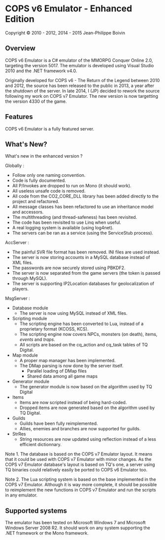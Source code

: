 # COPS v6 Emulator - Enhanced Edition
Copyright © 2010 - 2012, 2014 - 2015 Jean-Philippe Boivin

Overview
--------

COPS v6 Emulator is a C# emulator of the MMORPG Conquer Online 2.0, targeting the version 5017. The emulator is developed using Visual Studio 2010 and the .NET framework v4.0.

Originally developed for COPS v6 - The Return of the Legend between 2010 and 2012, the source has been released to the public in 2013, a year after the shutdown of the server. In late 2014, I (JP) decided to rework the source following my work on COPS v7 Emulator. The new version is now targetting the version 4330 of the game.

Features
--------

COPS v6 Emulator is a fully featured server.

What's New?
-----------

What's new in the enhanced version ?

Globally :

- Follow only one naming convention.
- Code is fully documented.
- All P/Invokes are dropped to run on Mono (it should work).
- All useless unsafe code is removed.
- All code from the CO2_CORE_DLL library has been added directly to the project and refactored.
- All message classes has been refactored to use an inheritance model and accessors.
- The multithreading (and thread-safeness) has been revisited.
- The code has been revisited to use Linq when useful.
- A real logging system is available (using log4net).
- The servers can be ran as a service (using the ServiceStub process).


AccServer :

- The painful SVR file format has been removed. INI files are used instead.
- The server is now storing accounts in a MySQL database instead of XML files.
- The passwords are now securely stored using PBKDF2.
- The server is now separated from the game servers (the token is passed through MySQL).
- The server is supporting IP2Location databases for geolocalization of players.


MsgServer :

+ Database module
  - The server is now using MySQL instead of XML files.
+ Scripting module
  - The scripting engine has been converted to Lua, instead of a proprietary format (KCOSS, KCS).
  - The scripting engine now covers NPCs, monsters (on death), items, *events* and *traps*.
  - All scripts are based on the cq_action and cq_task tables of TQ Digital.
+ Map module
  - A proper map manager has been implemented.
  - The DMap parsing is now done by the server itself.
    * Parallel loading of DMap files
    * Shared data among all game maps
+ Generator module
  - The generator module is now based on the algorithm used by TQ Digital
+ Items
  - Items are now scripted instead of being hard-coded.
  - Dropped items are now generated based on the algorithm used by TQ Digital.
+ Guilds
  - Guilds have been fully reimplemented.
  - Allies, enemies and branches are now supported for guilds.
+ StrRes
  - String resources are now updated using reflection instead of a less efficient dictionnary.
  
Note 1. The database is based on the COPS v7 Emulator layout. It means that it could be used with COPS v7 Emulator with minor changes. As the COPS v7 Emulator database's layout is based on TQ's one, a server using TQ binaries could relatively easily be ported to COPS v6 Emulator too.

Note 2. The Lua scripting system is based on the base implemented in the COPS v7 Emulator. Although it is way more complete, it should be possible to reimplement the new functions in COPS v7 Emulator and run the scripts in any emulator.

Supported systems
-----------------

The emulator has been tested on Microsoft Windows 7 and Microsoft Windows Server 2008 R2.
It should work on any system supporting the .NET framework or the Mono framework.
